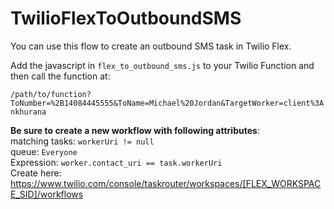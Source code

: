 # TwilioFlexToOutboundSMS
You can use this flow to create an outbound SMS task in Twilio Flex.

Add the javascript in `flex_to_outbound_sms.js` to your Twilio Function and then call the function at: 

`/path/to/function?ToNumber=%2B14084445555&ToName=Michael%20Jordan&TargetWorker=client%3Ankhurana`

**Be sure to create a new workflow with following attributes**: \
matching tasks: `workerUri != null` \
queue: `Everyone` \
Expression: `worker.contact_uri == task.workerUri` \
Create here: https://www.twilio.com/console/taskrouter/workspaces/[FLEX_WORKSPACE_SID]/workflows

